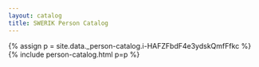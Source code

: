 ```yaml
---
layout: catalog
title: SWERIK Person Catalog
---
```

{% assign p = site.data._person-catalog.i-HAFZFbdF4e3ydskQmfFfkc %}
{% include person-catalog.html p=p %}

